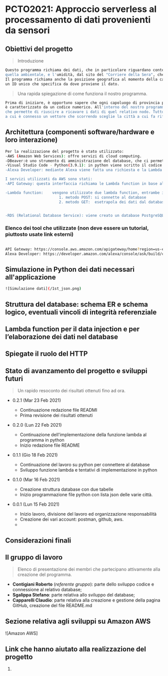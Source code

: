 # PCTO2021: Approccio serverless al processamento di dati provenienti da sensori 

## Obiettivi del progetto
> Introduzione

```sh
Questo programma richiama dei dati, che in particolare riguardano contenuto volumetrico dell'acqua, la temperatura del suolo,
quella ambientale, e l'umidità, dal sito del "Corriere della Sera", che li ha memorizzati e li classifica in base alla città.
Il programma richiama anche la posizione geografica al momento della cattura dei dati (latitudine e longitudine), insieme ad
un ID unico che specifica da dove proviene il dato.
```

> Una rapida spiegazione di come funziona il nostro programma.

```sh
Prima di iniziare, è opportuno sapere che ogni capoluogo di provincia presente nella lista del "Corriere della Sera" 
è caratterizzato da un codice numerico. All'interno del nostro programma python abbiamo realizzato una funzione "URL",
che permette di riuscire a ricavare i dati di quel relativo nodo. Tutto questo è possibile grazie alla funzione "node_code",
a cui è connesso un vettore che scorrendo sceglie la città a cui fa riferimento il codice.
```

## Architettura (componenti software/hardware e loro interazione)
```sh
Per la realizzazione del progetto è stato utilizzato:
-AWS (Amazon Web Services): offre servizi di cloud computing.
-DBeaver:è uno strumento di amministrazione del database, che ci permette di gestire il db creato da AWS
-Visual Studio Code - Python(3.9.1): in python viene scritto il codice che genera i dati dei nodi e invia il JSON all'API Gateway
-Alexa Developer: mediante Alexa viene fatta una richiesta e la Lambda restituisce il risultato

I servizi utilizzati da AWS sono stati:
-API Gateway: questa interfaccia richiama le Lambda function in base alle HTTP request.

-Lambda function:    vengono utilizzate due lambda function, entrambe in linguaggio python, ma con metodi diversi:
                        1. metodo POST: si connette al database
                        2. metodo GET:  esetrapola dei dati dal database e li restituisce in JSON


-RDS (Relational Database Service): viene creato un database PostgreSQL che, una volta configurato, viene gestito da DBeaver 

```


### Elenco dei tool che utilizzate (non deve essere un tutorial, piuttosto usate link esterni)
```sh

API Gateway: https://console.aws.amazon.com/apigateway/home?region=us-east-1#/apis/gcm2ijz2qa/resources/uil15qngw1
Alexa Developer: https://developer.amazon.com/alexa/console/ask/build/custom/amzn1.ask.skill.9a0eacce-aebe-4054-9a97-7aedf882dd66/development/it_IT/dashboard

```

## Simulazione in Python dei dati necessari all'applicazione
```sh
![Simulazione dati](/1st_json.png)
```
## Struttura del database: schema ER e schema logico, eventuali vincoli di integrità referenziale
## Lambda function per il data injection e per l’elaborazione dei dati nel database
## Spiegate il ruolo del HTTP 
## Stato di avanzamento del progetto e sviluppi futuri
> Un rapido resoconto dei risultati ottenuti fino ad ora.


* 0.2.1 (Mar 23 Feb 2021)
    * Continuazione redazione file READMI
    * Prima revisione dei risultati ottenuti
    
* 0.2.0 (Lun 22 Feb 2021)
    * Continuazione dell'implementazione della funzione lambda al programma in python
    * Inizio redazione file README
    
* 0.1.1 (Gio 18 Feb 2021)
    * Continuazione del lavoro su python per connettere al database
    * Sviluppo funzione lambda e tentativi di implementazione in python
    
* 0.1.0 (Mar 16 Feb 2021)
    * Creazione struttura database con due tabelle
    * Inizio programmazione file python con lista json delle varie città.
    
* 0.0.1 (Lun 15 Feb 2021)
    * Inizio lavoro, divisione del lavoro ed organizzazione responsabilità
    * Creazione dei vari account: postman, github, aws.
    * 
## Considerazioni finali

## Il gruppo di lavoro
> Elenco di presentazione dei membri che partecipano attivamente alla creazione del programma.


- **Contigiani Roberto** (_referente gruppo_): parte dello sviluppo codice e connessione al relativo database;
- **Sgalippa Stefano**: parte relativa allo sviluppo del database;
- **Capparelli Claudio**: parte relativa alla creazione e gestione della pagina GitHub, creazione del file README.md



## Sezione relativa agli sviluppi su Amazon AWS

![Amazon AWS]


## Link che hanno aiutato alla realizzazione del progetto

1. 
